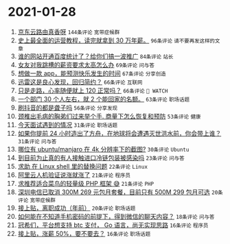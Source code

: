 # 2021-01-28

1. [京东云路由真香呀](https://www.v2ex.com/t/749121) `144条评论` `宽带症候群`
1. [史上最全面的运营教程，读完就拿到 30 万年薪。](https://www.v2ex.com/t/749163) `96条评论` `请不要再发这样的文章`
1. [谁的网站开通百度统计了？给你们搞一波推广](https://www.v2ex.com/t/749107) `84条评论` `站长`
1. [女友对我跳槽的薪资要求太高怎么办](https://www.v2ex.com/t/749289) `69条评论` `问与答`
1. [想做一款 app，能预测快乐发生的时间](https://www.v2ex.com/t/749161) `67条评论` `分享创造`
1. [迅雷这是良心发现，回归简约？](https://www.v2ex.com/t/749096) `66条评论` `互联网`
1. [只是走路，心率随便就上 120 正常吗？](https://www.v2ex.com/t/749190) `66条评论` ` WATCH`
1. [一个部门 30 个人左右，就 2 个能回家的名额。](https://www.v2ex.com/t/749131) `63条评论` `职场话题`
1. [刷抖音的都是聋子吗](https://www.v2ex.com/t/749097) `56条评论` `分享发现`
1. [颈椎出毛病的胸弟们过来举个手. 商量下怎么恢复和预防](https://www.v2ex.com/t/749108) `53条评论` `健康`
1. [今天面试遇到的情况](https://www.v2ex.com/t/749291) `31条评论` `职场话题`
1. [如果你提前 24 小时造出了方舟，在地球将会遭遇灭世洪水前，你会带上谁？](https://www.v2ex.com/t/749093) `31条评论` `问与答`
1. [哪位有 ubuntu/manjaro 在 4k 分辨率下的截图?](https://www.v2ex.com/t/749254) `30条评论` `Ubuntu`
1. [到目前为止真的有人接触进口冷链包装被感染吗](https://www.v2ex.com/t/749316) `23条评论` `问与答`
1. [求助 在 Linux shell 里的替换问题](https://www.v2ex.com/t/749294) `22条评论` `Linux`
1. [阿里云人机验证说涨就涨了](https://www.v2ex.com/t/749263) `21条评论` `程序员`
1. [求推荐适合菜鸟的轻量级 PHP 框架 😅](https://www.v2ex.com/t/749247) `21条评论` `PHP`
1. [深圳电信已取消 300M 269 元包月套餐，目前只有 500M 299 包月可选](https://www.v2ex.com/t/749281) `20条评论` `宽带症候群`
1. [接上贴，离职成功（年前）](https://www.v2ex.com/t/749094) `20条评论` `职场话题`
1. [如何能在不知道手机密码的前提下，得到微信的聊天内容？](https://www.v2ex.com/t/749264) `18条评论` `问与答`
1. [冠希们，平台想支持 btc 支付， Go 语言，尚无实现思路](https://www.v2ex.com/t/749221) `16条评论` `程序员`
1. [接上贴，涨薪 50%，要不要去？](https://www.v2ex.com/t/749109) `16条评论` `职场话题`
